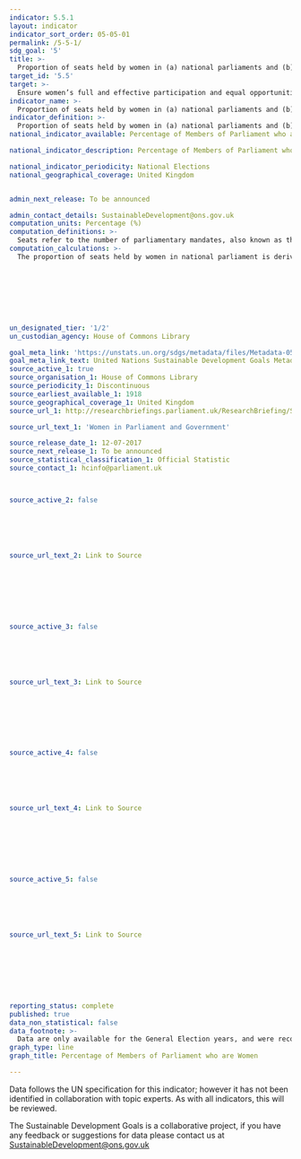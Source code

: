 ```yaml
---
indicator: 5.5.1
layout: indicator
indicator_sort_order: 05-05-01
permalink: /5-5-1/
sdg_goal: '5'
title: >-
  Proportion of seats held by women in (a) national parliaments and (b) local governments
target_id: '5.5'
target: >-
  Ensure women’s full and effective participation and equal opportunities for leadership at all levels of decision-making in political, economic and public life
indicator_name: >-
  Proportion of seats held by women in (a) national parliaments and (b) local governments
indicator_definition: >-
  Proportion of seats held by women in (a) national parliaments and (b) local governments
national_indicator_available: Percentage of Members of Parliament who are Women

national_indicator_description: Percentage of Members of Parliament who are Women

national_indicator_periodicity: National Elections
national_geographical_coverage: United Kingdom


admin_next_release: To be announced

admin_contact_details: SustainableDevelopment@ons.gov.uk
computation_units: Percentage (%)
computation_definitions: >-
  Seats refer to the number of parliamentary mandates, also known as the number of members of parliament. Seats are usually won by members in general parliamentary elections. Seats may also be filled by nomination, appointment, indirect election, rotation of members and by-election.
computation_calculations: >-
  The proportion of seats held by women in national parliament is derived by dividing the total number of seats occupied by women by the total number of seats in parliament. There is no weighting or normalising of statistics.








un_designated_tier: '1/2'
un_custodian_agency: House of Commons Library

goal_meta_link: 'https://unstats.un.org/sdgs/metadata/files/Metadata-05-05-01.pdf'
goal_meta_link_text: United Nations Sustainable Development Goals Metadata (PDF 4.0 MB)
source_active_1: true
source_organisation_1: House of Commons Library
source_periodicity_1: Discontinuous
source_earliest_available_1: 1918
source_geographical_coverage_1: United Kingdom
source_url_1: http://researchbriefings.parliament.uk/ResearchBriefing/Summary/SN01250

source_url_text_1: 'Women in Parliament and Government'

source_release_date_1: 12-07-2017
source_next_release_1: To be announced
source_statistical_classification_1: Official Statistic 
source_contact_1: hcinfo@parliament.uk



source_active_2: false






source_url_text_2: Link to Source








source_active_3: false






source_url_text_3: Link to Source








source_active_4: false






source_url_text_4: Link to Source








source_active_5: false






source_url_text_5: Link to Source








reporting_status: complete
published: true
data_non_statistical: false
data_footnote: >-
  Data are only available for the General Election years, and were recorded in June 2001, May 2005, May 2010 and July 2017
graph_type: line
graph_title: Percentage of Members of Parliament who are Women

---
```

Data follows the UN specification for this indicator; however it has not been identified in collaboration with topic experts. As with all indicators, this will be reviewed.
  
The Sustainable Development Goals is a collaborative project, if you have any feedback or suggestions for data please contact us at <SustainableDevelopment@ons.gov.uk>


